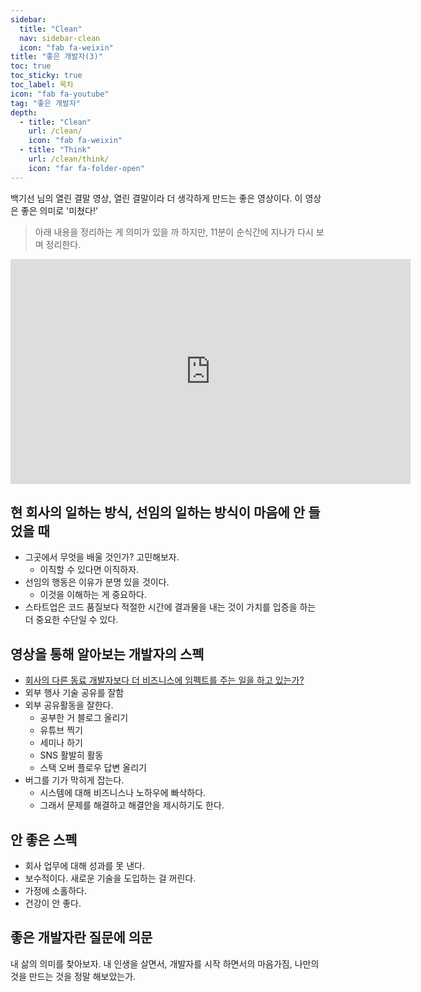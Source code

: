```yaml
---
sidebar:
  title: "Clean"
  nav: sidebar-clean
  icon: "fab fa-weixin"
title: "좋은 개발자(3)"
toc: true
toc_sticky: true
toc_label: 목차
icon: "fab fa-youtube"
tag: "좋은 개발자"
depth: 
  - title: "Clean"
    url: /clean/
    icon: "fab fa-weixin"
  - title: "Think"
    url: /clean/think/
    icon: "far fa-folder-open"
---
```

백기선 님의 열린 결말 영상, 열린 결말이라 더 생각하게 만드는 좋은 영상이다.
이 영상은 좋은 의미로 '미쳤다!'

> 아래 내용을 정리하는 게 의미가 있을 까 하지만, 11분이 순식간에 지나가 다시 보며 정리한다.

<iframe width="640" height="360" src="https://www.youtube-nocookie.com/embed/2f-0BQ6T12M" frameborder="0" allowfullscreen></iframe>

## 현 회사의 일하는 방식, 선임의 일하는 방식이 마음에 안 들었을 때
- 그곳에서 무엇을 배울 것인가? 고민해보자.
  * 이직할 수 있다면 이직하자.
- 선임의 행동은 이유가 분명 있을 것이다.
  * 이것을 이해하는 게 중요하다.
- 스타트업은 코드 품질보다 적절한 시간에 결과물을 내는 것이 가치를 입증을 하는 더 중요한 수단일 수 있다.

## 영상을 통해 알아보는 개발자의 스펙
- <u>회사의 다른 동료 개발자보다 더 비즈니스에 임펙트를 주는 일을 하고 있는가?</u>
- 외부 행사 기술 공유를 잘함
- 외부 공유활동을 잘한다.
  * 공부한 거 블로그 올리기
  * 유튜브 찍기
  * 세미나 하기
  * SNS 활발히 활동
  * 스택 오버 플로우 답변 올리기
- 버그를 기가 막히게 잡는다.
  * 시스템에 대해 비즈니스나 노하우에 빠삭하다.
  * 그래서 문제를 해결하고 해결안을 제시하기도 한다.

## 안 좋은 스펙
- 회사 업무에 대해 성과를 못 낸다.
- 보수적이다. 새로운 기술을 도입하는 걸 꺼린다.
- 가정에 소홀하다.
- 건강이 안 좋다.

## 좋은 개발자란 질문에 의문
내 삶의 의미를 찾아보자. 내 인생을 살면서, 개발자를 시작 하면서의 마음가짐, 나만의 것을 만드는 것을 정말 해보았는가.


